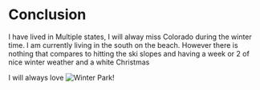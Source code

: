 # Conclusion

I have lived in Multiple states, I will alway miss Colorado during the winter time. I am currently living in the south on the beach. However there is nothing that compares to hitting the ski slopes and having a week or 2 of nice winter weather and a white Christmas

I will always love ![Winter Park!](https://www.google.com/url?sa=i&url=https%3A%2F%2Fwww.skyhinews.com%2Fnews%2Fwinter-park-resort-to-keep-mary-jane-open-for-late-season-spring-skiing%2F&psig=AOvVaw2vFbr-7sMvDyqvSsv5SATf&ust=1700975667619000&source=images&cd=vfe&ved=0CBIQjRxqFwoTCKjc1qWy3oIDFQAAAAAdAAAAABAI)

